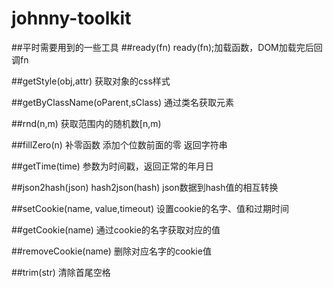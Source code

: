 # johnny-toolkit

##平时需要用到的一些工具
##ready(fn)
ready(fn);加载函数，DOM加载完后回调fn

##getStyle(obj,attr)
获取对象的css样式

##getByClassName(oParent,sClass)
通过类名获取元素

##rnd(n,m)
获取范围内的随机数[n,m)

##fillZero(n)
补零函数 添加个位数前面的零 返回字符串

##getTime(time)
参数为时间戳，返回正常的年月日

##json2hash(json) hash2json(hash)
json数据到hash值的相互转换

##setCookie(name, value,timeout)
设置cookie的名字、值和过期时间

##getCookie(name)
通过cookie的名字获取对应的值

##removeCookie(name)
删除对应名字的cookie值

##trim(str)
清除首尾空格